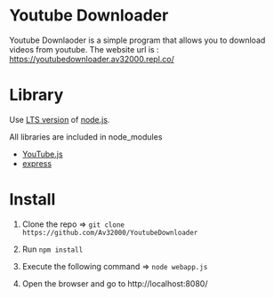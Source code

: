# Youtube Downloader

Youtube Downlaoder is a simple program that allows you to download videos from youtube. The website url is : https://youtubedownloader.av32000.repl.co/

# Library
 
Use [LTS version](https://nodejs.org/en/download/) of [node.js](https://nodejs.org/en/).

All libraries are included in node_modules

- [YouTube.js](https://www.npmjs.com/package/youtubei.js)
- [express](https://www.npmjs.com/package/express)

# Install

1. Clone the repo => ``git clone https://github.com/Av32000/YoutubeDownloader`` 

2. Run ``npm install``

3. Execute the following command => ``node webapp.js``

4. Open the browser and go to http://localhost:8080/